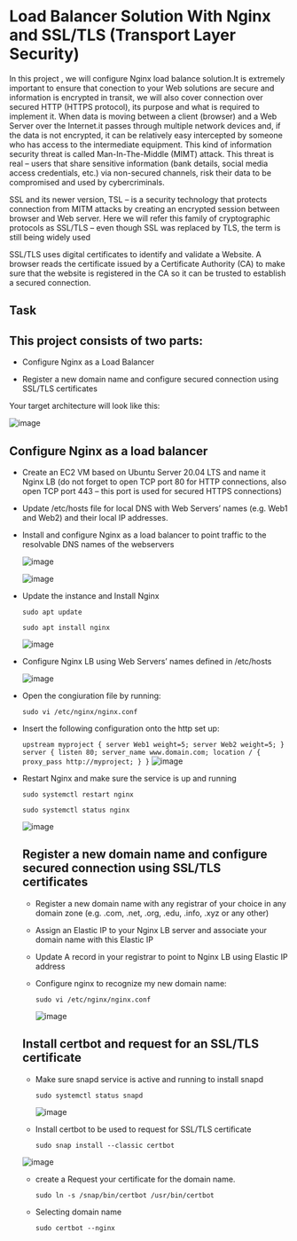 # Load Balancer Solution With Nginx and SSL/TLS (Transport Layer Security)
 In this project , we will configure Nginx load balance solution.It is extremely important to ensure that conection to your Web solutions are secure and information is encrypted in transit, we will also cover connection over secured HTTP (HTTPS protocol), its purpose and what is required to implement it.
 When data is moving between a client (browser) and a Web Server over the Internet.it passes through multiple network devices and, if the data is not encrypted, it can be relatively easy intercepted by someone who has access to the intermediate equipment. This kind of information security threat is called Man-In-The-Middle (MIMT) attack.
 This threat is real – users that share sensitive information (bank details, social media access credentials, etc.) via non-secured channels, risk their data to be compromised and used by cybercriminals.

 SSL and its newer version, TSL – is a security technology that protects connection from MITM attacks by creating an encrypted session between browser and Web server. Here we will refer this family of cryptographic protocols as SSL/TLS – even though SSL was replaced by TLS, the term is still being widely used

SSL/TLS uses digital certificates to identify and validate a Website. A browser reads the certificate issued by a Certificate Authority (CA) to make sure that the website is registered in the CA so it can be trusted to establish a secured connection.

## Task

## This project consists of two parts:

* Configure Nginx as a Load Balancer
  
* Register a new domain name and configure secured connection using SSL/TLS certificates
  
Your target architecture will look like this:

![image](https://github.com/Mubarokahh/DevOps-Projects/assets/135038657/20754d9b-2824-4589-a412-e21c1476dfa9)

## Configure Nginx as a load balancer

* Create an EC2 VM based on Ubuntu Server 20.04 LTS and name it Nginx LB (do not forget to open TCP port 80 for HTTP connections, also open TCP port 443 – this port is used for secured HTTPS connections)
* Update /etc/hosts file for local DNS with Web Servers’ names (e.g. Web1 and Web2) and their local IP addresses.
* Install and configure Nginx as a load balancer to point traffic to the resolvable DNS names of the webservers

  ![image](https://github.com/Mubarokahh/DevOps-Projects/assets/135038657/0a0775ce-52bd-42c6-83e3-61cc08a159bd)

  ![image](https://github.com/Mubarokahh/DevOps-Projects/assets/135038657/d837f425-3a07-4009-bad1-ed56e9f36786)


* Update the instance and Install Nginx

  `sudo apt update`

  `sudo apt install nginx`

  ![image](https://github.com/Mubarokahh/DevOps-Projects/assets/135038657/3831f4cf-4068-44bf-bdfd-43afbd7146e5)

* Configure Nginx LB using Web Servers’ names defined in /etc/hosts

  ![image](https://github.com/Mubarokahh/DevOps-Projects/assets/135038657/e0c7a88d-09a5-4224-87ce-e4c3010f673b)


* Open the congiuration file by running:
    
    `sudo vi /etc/nginx/nginx.conf`

* Insert the following configuration onto the http set up:

   ` upstream myproject {
    server Web1 weight=5;
    server Web2 weight=5;
  }
server {
    listen 80;
    server_name www.domain.com;
    location / {
      proxy_pass http://myproject;
    }
  }
`
 ![image](https://github.com/Mubarokahh/DevOps-Projects/assets/135038657/371e56bf-b9f5-4174-99a2-db0d60fd77b1)

* Restart Nginx and make sure the service is up and running

   `sudo systemctl restart nginx`

   `sudo systemctl status nginx`

  ![image](https://github.com/Mubarokahh/DevOps-Projects/assets/135038657/cc392440-1ae4-4ba3-87f4-9d1a1653ded6)

  ## Register a new domain name and configure secured connection using SSL/TLS certificates

  * Register a new domain name with any registrar of your choice in any domain zone (e.g. .com, .net, .org, .edu, .info, .xyz or any other)
  * Assign an Elastic IP to your Nginx LB server and associate your domain name with this Elastic IP
  * Update A record in your registrar to point to Nginx LB using Elastic IP address
 
  * Configure nginx to recognize my new domain name:
    
     `sudo vi /etc/nginx/nginx.conf`
 
    ![image](https://github.com/Mubarokahh/DevOps-Projects/assets/135038657/96ac6a2d-d76d-4f44-8c39-0e806a114fb1)

  ## Install certbot and request for an SSL/TLS certificate

  * Make sure snapd service is active and running to install snapd
 
    `sudo systemctl status snapd`

    ![image](https://github.com/Mubarokahh/DevOps-Projects/assets/135038657/b316b56a-5c3c-4f23-9ba8-4ca5cd2fe2b0)
    
  * Install certbot to be  used to request for SSL/TLS certificate
    
    `sudo snap install --classic certbot`
    
   ![image](https://github.com/Mubarokahh/DevOps-Projects/assets/135038657/c9ec1b6a-ec06-49ee-a04d-3729e26de52a)

  * create a Request your certificate for the domain name.
 
    `sudo ln -s /snap/bin/certbot /usr/bin/certbot`

  * Selecting domain name

    `sudo certbot --nginx`








